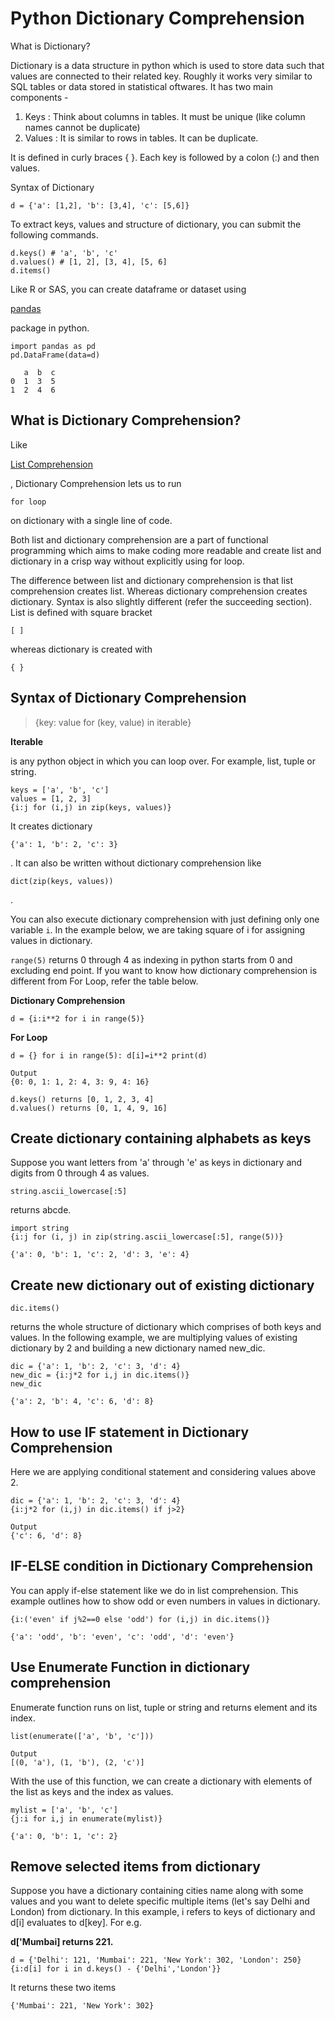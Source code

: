 # Python Dictionary Comprehension

What is Dictionary?

Dictionary is a data structure in python which is used to store data such that values are connected to their related key. Roughly it works very similar to SQL tables or data stored in statistical oftwares. It has two main components -

1. Keys : Think about columns in tables. It must be unique (like column names cannot be duplicate)
2. Values : It is similar to rows in tables. It can be duplicate.

It is defined in curly braces { }. Each key is followed by a colon (:) and then values.

Syntax of Dictionary

```
d = {'a': [1,2], 'b': [3,4], 'c': [5,6]}

```

To extract keys, values and structure of dictionary, you can submit the following commands.

```
d.keys() # 'a', 'b', 'c'
d.values() # [1, 2], [3, 4], [5, 6]
d.items()

```

Like R or SAS, you can create dataframe or dataset using

[pandas](https://www.listendata.com/2017/12/python-pandas-tutorial.html)

package in python.

```
import pandas as pd
pd.DataFrame(data=d)

```

```
   a  b  c
0  1  3  5
1  2  4  6

```

## What is Dictionary Comprehension?

Like

[List Comprehension](https://www.listendata.com/2019/07/python-list-comprehension-with-examples.html)

, Dictionary Comprehension lets us to run

```
for loop
```

on dictionary with a single line of code.

Both list and dictionary comprehension are a part of functional programming which aims to make coding more readable and create list and dictionary in a crisp way without explicitly using for loop.

The difference between list and dictionary comprehension is that list comprehension creates list. Whereas dictionary comprehension creates dictionary. Syntax is also slightly different (refer the succeeding section). List is defined with square bracket

```
[ ]
```

whereas dictionary is created with

```
{ }
```

## Syntax of Dictionary Comprehension

> {key: value for (key, value) in iterable}
> 

**Iterable**

is any python object in which you can loop over. For example, list, tuple or string.

```
keys = ['a', 'b', 'c']
values = [1, 2, 3]
{i:j for (i,j) in zip(keys, values)}

```

It creates dictionary

```
{'a': 1, 'b': 2, 'c': 3}
```

. It can also be written without dictionary comprehension like

```
dict(zip(keys, values))
```

.

You can also execute dictionary comprehension with just defining only one variable `i`. In the example below, we are taking square of i for assigning values in dictionary.

`range(5)` returns 0 through 4 as indexing in python starts from 0 and excluding end point. If you want to know how dictionary comprehension is different from For Loop, refer the table below.

**Dictionary Comprehension**

`d = {i:i**2 for i in range(5)}`

**For Loop**

`d = {}
for i in range(5):
    d[i]=i**2
print(d)`

```
Output
{0: 0, 1: 1, 2: 4, 3: 9, 4: 16}

```

```
d.keys() returns [0, 1, 2, 3, 4]
d.values() returns [0, 1, 4, 9, 16]

```

## Create dictionary containing alphabets as keys

Suppose you want letters from 'a' through 'e' as keys in dictionary and digits from 0 through 4 as values.

```
string.ascii_lowercase[:5]
```

returns abcde.

```
import string
{i:j for (i, j) in zip(string.ascii_lowercase[:5], range(5))}

```

```
{'a': 0, 'b': 1, 'c': 2, 'd': 3, 'e': 4}

```

## Create new dictionary out of existing dictionary

```
dic.items()
```

returns the whole structure of dictionary which comprises of both keys and values. In the following example, we are multiplying values of existing dictionary by 2 and building a new dictionary named new_dic.

```
dic = {'a': 1, 'b': 2, 'c': 3, 'd': 4}
new_dic = {i:j*2 for i,j in dic.items()}
new_dic

```

```
{'a': 2, 'b': 4, 'c': 6, 'd': 8}

```

## How to use IF statement in Dictionary Comprehension

Here we are applying conditional statement and considering values above 2.

```
dic = {'a': 1, 'b': 2, 'c': 3, 'd': 4}
{i:j*2 for (i,j) in dic.items() if j>2}

```

```
Output
{'c': 6, 'd': 8}

```

## IF-ELSE condition in Dictionary Comprehension

You can apply if-else statement like we do in list comprehension. This example outlines how to show odd or even numbers in values in dictionary.

```
{i:('even' if j%2==0 else 'odd') for (i,j) in dic.items()}

```

```
{'a': 'odd', 'b': 'even', 'c': 'odd', 'd': 'even'}
```

## Use Enumerate Function in dictionary comprehension

Enumerate function runs on list, tuple or string and returns element and its index.

```
list(enumerate(['a', 'b', 'c']))
```

```
Output
[(0, 'a'), (1, 'b'), (2, 'c')]

```

With the use of this function, we can create a dictionary with elements of the list as keys and the index as values.

```
mylist = ['a', 'b', 'c']
{j:i for i,j in enumerate(mylist)}

```

```
{'a': 0, 'b': 1, 'c': 2}

```

## Remove selected items from dictionary

Suppose you have a dictionary containing cities name along with some values and you want to delete specific multiple items (let's say Delhi and London) from dictionary. In this example, i refers to keys of dictionary and d[i] evaluates to d[key]. For e.g.

**d['Mumbai] returns 221.**

```
d = {'Delhi': 121, 'Mumbai': 221, 'New York': 302, 'London': 250}
{i:d[i] for i in d.keys() - {'Delhi','London'}}

```

It returns these two items

```
{'Mumbai': 221, 'New York': 302}
```